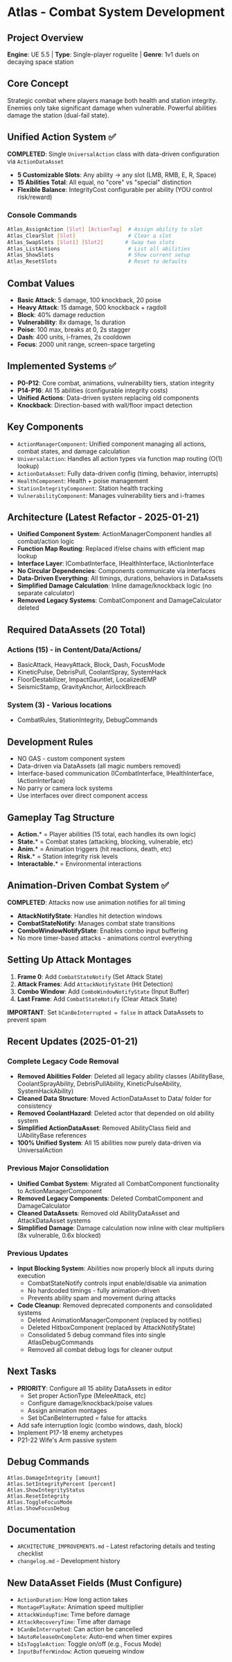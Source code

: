# Atlas - Combat System Development

## Project Overview
**Engine**: UE 5.5 | **Type**: Single-player roguelite | **Genre**: 1v1 duels on decaying space station

## Core Concept
Strategic combat where players manage both health and station integrity. Enemies only take significant damage when vulnerable. Powerful abilities damage the station (dual-fail state).

## Unified Action System ✅
**COMPLETED**: Single `UniversalAction` class with data-driven configuration via `ActionDataAsset`
- **5 Customizable Slots**: Any ability → any slot (LMB, RMB, E, R, Space)
- **15 Abilities Total**: All equal, no "core" vs "special" distinction
- **Flexible Balance**: IntegrityCost configurable per ability (YOU control risk/reward)

### Console Commands
```bash
Atlas_AssignAction [Slot] [ActionTag]  # Assign ability to slot
Atlas_ClearSlot [Slot]                 # Clear a slot
Atlas_SwapSlots [Slot1] [Slot2]       # Swap two slots
Atlas_ListActions                      # List all abilities
Atlas_ShowSlots                        # Show current setup
Atlas_ResetSlots                       # Reset to defaults
```

## Combat Values
- **Basic Attack**: 5 damage, 100 knockback, 20 poise
- **Heavy Attack**: 15 damage, 500 knockback + ragdoll
- **Block**: 40% damage reduction
- **Vulnerability**: 8x damage, 1s duration
- **Poise**: 100 max, breaks at 0, 2s stagger
- **Dash**: 400 units, i-frames, 2s cooldown
- **Focus**: 2000 unit range, screen-space targeting

## Implemented Systems ✅
- **P0-P12**: Core combat, animations, vulnerability tiers, station integrity
- **P14-P16**: All 15 abilities (configurable integrity costs)
- **Unified Actions**: Data-driven system replacing old components
- **Knockback**: Direction-based with wall/floor impact detection

## Key Components
- `ActionManagerComponent`: Unified component managing all actions, combat states, and damage calculation
- `UniversalAction`: Handles all action types via function map routing (O(1) lookup)
- `ActionDataAsset`: Fully data-driven config (timing, behavior, interrupts)
- `HealthComponent`: Health + poise management
- `StationIntegrityComponent`: Station health tracking
- `VulnerabilityComponent`: Manages vulnerability tiers and i-frames

## Architecture (Latest Refactor - 2025-01-21)
- **Unified Component System**: ActionManagerComponent handles all combat/action logic
- **Function Map Routing**: Replaced if/else chains with efficient map lookup
- **Interface Layer**: ICombatInterface, IHealthInterface, IActionInterface
- **No Circular Dependencies**: Components communicate via interfaces
- **Data-Driven Everything**: All timings, durations, behaviors in DataAssets
- **Simplified Damage Calculation**: Inline damage/knockback logic (no separate calculator)
- **Removed Legacy Systems**: CombatComponent and DamageCalculator deleted

## Required DataAssets (20 Total)
### Actions (15) - in Content/Data/Actions/
- BasicAttack, HeavyAttack, Block, Dash, FocusMode
- KineticPulse, DebrisPull, CoolantSpray, SystemHack
- FloorDestabilizer, ImpactGauntlet, LocalizedEMP
- SeismicStamp, GravityAnchor, AirlockBreach

### System (3) - Various locations
- CombatRules, StationIntegrity, DebugCommands

## Development Rules
- NO GAS - custom component system
- Data-driven via DataAssets (all magic numbers removed)
- Interface-based communication (ICombatInterface, IHealthInterface, IActionInterface)
- No parry or camera lock systems
- Use interfaces over direct component access

## Gameplay Tag Structure
- **Action.*** = Player abilities (15 total, each handles its own logic)
- **State.*** = Combat states (attacking, blocking, vulnerable, etc)
- **Anim.*** = Animation triggers (hit reactions, death, etc)
- **Risk.*** = Station integrity risk levels
- **Interactable.*** = Environmental interactions

## Animation-Driven Combat System ✅
**COMPLETED**: Attacks now use animation notifies for all timing
- **AttackNotifyState**: Handles hit detection windows
- **CombatStateNotify**: Manages combat state transitions
- **ComboWindowNotifyState**: Enables combo input buffering
- No more timer-based attacks - animations control everything

## Setting Up Attack Montages
1. **Frame 0**: Add `CombatStateNotify` (Set Attack State)
2. **Attack Frames**: Add `AttackNotifyState` (Hit Detection)
3. **Combo Window**: Add `ComboWindowNotifyState` (Input Buffer)
4. **Last Frame**: Add `CombatStateNotify` (Clear Attack State)

**IMPORTANT**: Set `bCanBeInterrupted = false` in attack DataAssets to prevent spam

## Recent Updates (2025-01-21)
### Complete Legacy Code Removal
- **Removed Abilities Folder**: Deleted all legacy ability classes (AbilityBase, CoolantSprayAbility, DebrisPullAbility, KineticPulseAbility, SystemHackAbility)
- **Cleaned Data Structure**: Moved ActionDataAsset to Data/ folder for consistency
- **Removed CoolantHazard**: Deleted actor that depended on old ability system
- **Simplified ActionDataAsset**: Removed AbilityClass field and UAbilityBase references
- **100% Unified System**: All 15 abilities now purely data-driven via UniversalAction

### Previous Major Consolidation
- **Unified Combat System**: Migrated all CombatComponent functionality to ActionManagerComponent
- **Removed Legacy Components**: Deleted CombatComponent and DamageCalculator
- **Cleaned DataAssets**: Removed old AbilityDataAsset and AttackDataAsset systems
- **Simplified Damage**: Damage calculation now inline with clear multipliers (8x vulnerable, 0.6x blocked)

### Previous Updates
- **Input Blocking System**: Abilities now properly block all inputs during execution
  - CombatStateNotify controls input enable/disable via animation
  - No hardcoded timings - fully animation-driven
  - Prevents ability spam and movement during attacks
- **Code Cleanup**: Removed deprecated components and consolidated systems
  - Deleted AnimationManagerComponent (replaced by notifies)
  - Deleted HitboxComponent (replaced by AttackNotifyState)
  - Consolidated 5 debug command files into single AtlasDebugCommands
  - Removed all combat debug logs for cleaner output

## Next Tasks
- **PRIORITY**: Configure all 15 ability DataAssets in editor
  - Set proper ActionType (MeleeAttack, etc)
  - Configure damage/knockback/poise values
  - Assign animation montages
  - Set bCanBeInterrupted = false for attacks
- Add safe interruption logic (combo windows, dash, block)
- Implement P17-18 enemy archetypes
- P21-22 Wife's Arm passive system

## Debug Commands
```
Atlas.DamageIntegrity [amount]
Atlas.SetIntegrityPercent [percent]
Atlas.ShowIntegrityStatus
Atlas.ResetIntegrity
Atlas.ToggleFocusMode
Atlas.ShowFocusDebug
```

## Documentation
- `ARCHITECTURE_IMPROVEMENTS.md` - Latest refactoring details and testing checklist
- `changelog.md` - Development history

## New DataAsset Fields (Must Configure)
- `ActionDuration`: How long action takes
- `MontagePlayRate`: Animation speed multiplier
- `AttackWindupTime`: Time before damage
- `AttackRecoveryTime`: Time after damage
- `bCanBeInterrupted`: Can action be cancelled
- `bAutoReleaseOnComplete`: Auto-end when timer expires
- `bIsToggleAction`: Toggle on/off (e.g., Focus Mode)
- `InputBufferWindow`: Action queueing window